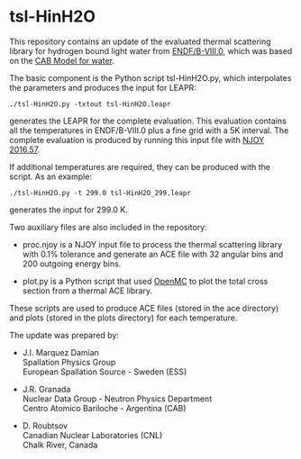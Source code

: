 # tsl-HinH2O

This repository contains an update of the evaluated thermal scattering library
for hydrogen bound light water from [ENDF/B-VIII.0](https://www.sciencedirect.com/science/article/pii/S0090375218300206), which was based on the
[CAB Model for water](https://doi.org/10.1016/j.anucene.2013.11.014).

The basic component is the Python script tsl-HinH2O.py, which interpolates the parameters
and produces the input for LEAPR:

`./tsl-HinH2O.py -txtout tsl-HinH2O.leapr`

generates the LEAPR for the complete evaluation. This evaluation contains all the temperatures
in ENDF/B-VIII.0 plus a fine grid with a 5K interval. The complete evaluation is produced
by running this input file with [NJOY 2016.57](https://github.com/njoy/NJOY2016).

If additional temperatures are required, they can be produced with the script. As an example:

`./tsl-HinH2O.py -t 299.0 tsl-HinH2O_299.leapr`

generates the input for 299.0 K.

Two auxiliary files are also included in the repository:

- proc.njoy is a NJOY input file to process the thermal scattering library with 0.1% tolerance
  and generate an ACE file with 32 angular bins and 200 outgoing energy bins.

- plot.py is a Python script that used [OpenMC](https://docs.openmc.org/en/stable/pythonapi/data.html) to plot the total cross
  section from a thermal ACE library.

These scripts are used to produce ACE files (stored in the ace directory) and plots (stored in the plots directory) for each temperature.


The update was prepared by:

- J.I. Marquez Damian<br/>
Spallation Physics Group<br/>
European Spallation Source - Sweden (ESS)

- J.R. Granada<br/>
Nuclear Data Group - Neutron Physics Department<br/>
Centro Atomico Bariloche - Argentina (CAB)

- D. Roubtsov<br/>
Canadian Nuclear Laboratories (CNL)<br/>
Chalk River, Canada 
